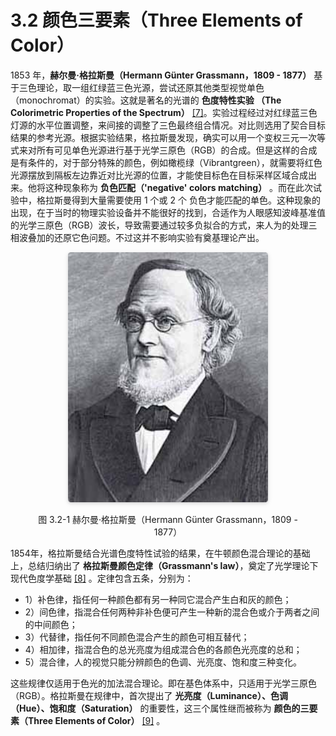 
# 3.2 颜色三要素（Three Elements of Color）

1853 年，**赫尔曼·格拉斯曼（Hermann Günter Grassmann，1809 - 1877）** 基于三色理论，取一组红绿蓝三色光源，尝试还原其他类型视觉单色（monochromat）的实验。这就是著名的光谱的 **色度特性实验 （The Colorimetric Properties of the Spectrum）** [\[7\]][ref]。实验过程经过对红绿蓝三色灯源的水平位置调整，来间接的调整了三色最终组合情况。对比则选用了契合目标结果的参考光源。根据实验结果，格拉斯曼发现，确实可以用一个变权三元一次等式来对所有可见单色光源进行基于光学三原色（RGB）的合成。但是这样的合成是有条件的，对于部分特殊的颜色，例如橄榄绿（Vibrantgreen），就需要将红色光源摆放到隔板左边靠近对比光源的位置，才能使目标色在目标采样区域合成出来。他将这种现象称为 **负色匹配（'negative' colors matching）** 。而在此次试验中，格拉斯曼得到大量需要使用 1 个或 2 个 负色才能匹配的单色。这种现象的出现，在于当时的物理实验设备并不能很好的找到，合适作为人眼感知波峰基准值的光学三原色（RGB）波长，导致需要通过较多负拟合的方式，来人为的处理三相波叠加的还原它色问题。不过这并不影响实验有奠基理论产出。

<center>
<figure>
   <img style="border-radius: 0.3125em;
      box-shadow: 0 2px 4px 0 rgba(34,36,38,.12),0 2px 10px 0 rgba(34,36,38,.08);" 
      width = "320" height = "400"
      src="../../Pictures/protrait-grassmann%20.jpeg" alt="">
   <figcaption>
      <p>图 3.2-1 赫尔曼·格拉斯曼（Hermann Günter Grassmann，1809 - 1877）</p>
   </figcaption>
</figure>
</center>

1854年，格拉斯曼结合光谱色度特性试验的结果，在牛顿颜色混合理论的基础上，总结归纳出了 **格拉斯曼颜色定律（Grassmann's law）**，奠定了光学理论下现代色度学基础 [\[8\]][ref] 。定律包含五条，分别为：

- 1）补色律，指任何一种颜色都有另一种同它混合产生白和灰的颜色；
- 2）间色律，指混合任何两种非补色便可产生一种新的混合色或介于两者之间的中间颜色；
- 3）代替律，指任何不同颜色混合产生的颜色可相互替代；
- 4）相加律，指混合色的总光亮度为组成混合色的各颜色光亮度的总和；
- 5）混合律，人的视觉只能分辨颜色的色调、光亮度、饱和度三种变化。

这些规律仅适用于色光的加法混合理论。即在基色体系中，只适用于光学三原色（RGB）。格拉斯曼在规律中，首次提出了 **光亮度（Luminance）、色调（Hue）、饱和度（Saturation）** 的重要性，这三个属性继而被称为 **颜色的三要素（Three Elements of Color）** [\[9\]][ref] 。


[ref]: References_3.md